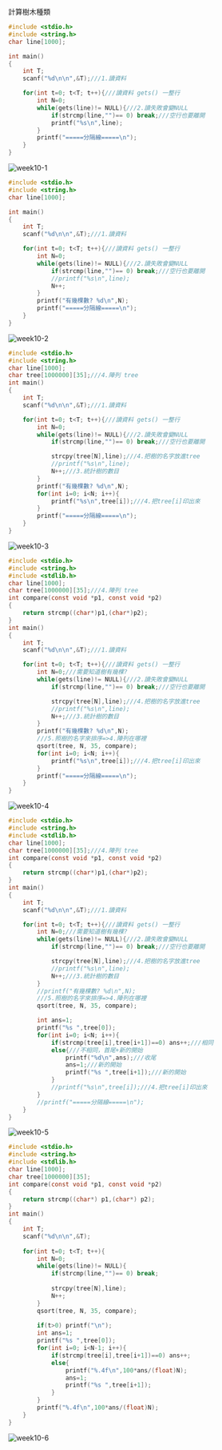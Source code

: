 計算樹木種類
```C
#include <stdio.h>
#include <string.h>
char line[1000];

int main()
{
	int T;
	scanf("%d\n\n",&T);///1.讀資料

	for(int t=0; t<T; t++){///讀資料 gets() 一整行
		int N=0;
		while(gets(line)!= NULL){///2.讀失敗會變NULL
			if(strcmp(line,"")== 0) break;///空行也要離開
            printf("%s\n",line);
		}
		printf("=====分隔線=====\n");
	}
}
```
![week10-1](https://user-images.githubusercontent.com/79676872/116651465-da34cc00-a9b5-11eb-961a-262fabfd4851.png)
```C
#include <stdio.h>
#include <string.h>
char line[1000];

int main()
{
	int T;
	scanf("%d\n\n",&T);///1.讀資料

	for(int t=0; t<T; t++){///讀資料 gets() 一整行
		int N=0;
		while(gets(line)!= NULL){///2.讀失敗會變NULL
			if(strcmp(line,"")== 0) break;///空行也要離開
            //printf("%s\n",line);
            N++;
		}
		printf("有幾棵數? %d\n",N);
		printf("=====分隔線=====\n");
	}
}
```
![week10-2](https://user-images.githubusercontent.com/79676872/116651469-de60e980-a9b5-11eb-8f41-96532a7da599.png)
```C
#include <stdio.h>
#include <string.h>
char line[1000];
char tree[1000000][35];///4.陣列 tree
int main()
{
	int T;
	scanf("%d\n\n",&T);///1.讀資料

	for(int t=0; t<T; t++){///讀資料 gets() 一整行
		int N=0;
		while(gets(line)!= NULL){///2.讀失敗會變NULL
			if(strcmp(line,"")== 0) break;///空行也要離開

			strcpy(tree[N],line);///4.把樹的名字放進tree
            //printf("%s\n",line);
            N++;///3.統計樹的數目
		}
		printf("有幾棵數? %d\n",N);
		for(int i=0; i<N; i++){
            printf("%s\n",tree[i]);///4.把tree[i]印出來
		}
		printf("=====分隔線=====\n");
	}
}
```
![week10-3](https://user-images.githubusercontent.com/79676872/116651474-e02aad00-a9b5-11eb-8972-e9d56f6bc2e3.png)
```C
#include <stdio.h>
#include <string.h>
#include <stdlib.h>
char line[1000];
char tree[1000000][35];///4.陣列 tree
int compare(const void *p1, const void *p2)
{
    return strcmp((char*)p1,(char*)p2);
}
int main()
{
	int T;
	scanf("%d\n\n",&T);///1.讀資料

	for(int t=0; t<T; t++){///讀資料 gets() 一整行
		int N=0;///需要知道樹有幾棵?
		while(gets(line)!= NULL){///2.讀失敗會變NULL
			if(strcmp(line,"")== 0) break;///空行也要離開

			strcpy(tree[N],line);///4.把樹的名字放進tree
            //printf("%s\n",line);
            N++;///3.統計樹的數目
		}
		printf("有幾棵數? %d\n",N);
		///5.照樹的名字來排序=>4.陣列在哪裡
		qsort(tree, N, 35, compare);
		for(int i=0; i<N; i++){
            printf("%s\n",tree[i]);///4.把tree[i]印出來
		}
		printf("=====分隔線=====\n");
	}
}
```
![week10-4](https://user-images.githubusercontent.com/79676872/116651478-e1f47080-a9b5-11eb-87b5-c59c7b320ac1.png)
```C
#include <stdio.h>
#include <string.h>
#include <stdlib.h>
char line[1000];
char tree[1000000][35];///4.陣列 tree
int compare(const void *p1, const void *p2)
{
    return strcmp((char*)p1,(char*)p2);
}
int main()
{
	int T;
	scanf("%d\n\n",&T);///1.讀資料

	for(int t=0; t<T; t++){///讀資料 gets() 一整行
		int N=0;///需要知道樹有幾棵?
		while(gets(line)!= NULL){///2.讀失敗會變NULL
			if(strcmp(line,"")== 0) break;///空行也要離開

			strcpy(tree[N],line);///4.把樹的名字放進tree
            //printf("%s\n",line);
            N++;///3.統計樹的數目
		}
		//printf("有幾棵數? %d\n",N);
		///5.照樹的名字來排序=>4.陣列在哪裡
		qsort(tree, N, 35, compare);

		int ans=1;
		printf("%s ",tree[0]);
		for(int i=0; i<N; i++){
            if(strcmp(tree[i],tree[i+1])==0) ans++;///相同
            else{///不相同，首尾+新的開始
                printf("%d\n",ans);///收尾
                ans=1;///新的開始
                printf("%s ",tree[i+1]);///新的開始
            }
            //printf("%s\n",tree[i]);///4.把tree[i]印出來
		}
		//printf("=====分隔線=====\n");
	}
}
```
![week10-5](https://user-images.githubusercontent.com/79676872/116651481-e3be3400-a9b5-11eb-930e-9b87d9bffa79.png)
```C
#include <stdio.h>
#include <string.h>
#include <stdlib.h>
char line[1000];
char tree[1000000][35];
int compare(const void *p1, const void *p2)
{
	return strcmp((char*) p1,(char*) p2);
}
int main()
{
	int T;
	scanf("%d\n\n",&T);
	
	for(int t=0; t<T; t++){
		int N=0;
		while(gets(line)!= NULL){
			if(strcmp(line,"")== 0) break;
			
			strcpy(tree[N],line);
			N++;
		}
		qsort(tree, N, 35, compare);
		
		if(t>0) printf("\n");
		int ans=1;
		printf("%s ",tree[0]);
		for(int i=0; i<N-1; i++){
			if(strcmp(tree[i],tree[i+1])==0) ans++;
			else{
				printf("%.4f\n",100*ans/(float)N);
				ans=1;
				printf("%s ",tree[i+1]);
			}
		}
		printf("%.4f\n",100*ans/(float)N);
	}
}
```
![week10-6](https://user-images.githubusercontent.com/79676872/116651492-e9b41500-a9b5-11eb-96ec-26b518044454.png)
